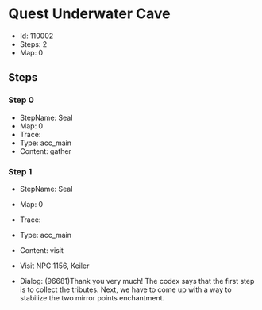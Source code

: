 # Quest Underwater Cave

- Id: 110002
- Steps: 2
- Map: 0

## Steps

### Step 0
- StepName:  Seal
- Map:  0
- Trace:  
- Type:  acc_main
- Content:  gather


### Step 1
- StepName:  Seal
- Map:  0
- Trace:  
- Type:  acc_main
- Content:  visit
- Visit NPC 1156, Keiler

- Dialog: (96681)Thank you very much! The codex says that the first step is to collect the tributes. Next, we have to come up with a way to stabilize the two mirror points enchantment. 


